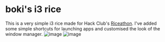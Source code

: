 # boki's i3 rice
This is a very simple i3 rice made for Hack Club's [Riceathon](https://riceathon.hackclub.com/).
I've added some simple shortcuts for launching apps and customised the look of the window manager.
![image](https://github.com/user-attachments/assets/b98b676c-1377-4e0d-a254-b24ce89e4455)
![image](https://github.com/user-attachments/assets/170783c6-d338-4ceb-a3e9-17174dc8afdd)
